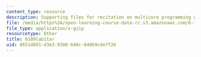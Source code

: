```yaml
---
content_type: resource
description: Supporting files for recitation on multicore programming with Cell.
file: /media/https%3A/open-learning-course-data-rc.s3.amazonaws.com/6-189-multicore-programming-primer-january-iap-2007/86514891d3e39300646c640b9cde7f26_6189lab1tar.gz
file_type: application/x-gzip
resourcetype: Other
title: 6189lab1tar
uid: 86514891-d3e3-9300-646c-640b9cde7f26
---
```

